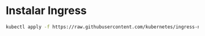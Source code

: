 # Instalar Ingress

```sh
kubectl apply -f https://raw.githubusercontent.com/kubernetes/ingress-nginx/controller-v1.9.0/deploy/static/provider/cloud/deploy.yaml
```